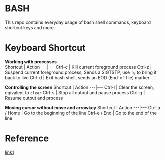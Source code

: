 # BASH

This repo contains everyday usage of bash shell commands, keyboard shortcut keys and more.

# Keyboard Shortcut  
**Working with processes**  
Shortcut | Action
---|---
Ctrl-c | Kill current foreground process
Ctrl-z | Suspend current foreground process, Sends a SIGTSTP, use `fg` to bring it back to live
Ctrl-d | Exit bash shell, sends an EOD (End-of-file) marker

**Controlling the screen**
Shortcut | Action
---|---
Ctrl-l | Clear the screen, eqivalent to `clear`
Ctrl-s | Stop all output and pause process
Ctrl-q | Resume output and process

**Moving cursor without move and arrowkey**
Shortcut | Action
---|---
Ctrl-a / Home | Go to the beginning of the line
Ctrl-e / End | Go to the end of the line


# Reference  
[link1](https://www.howtogeek.com/howto/ubuntu/keyboard-shortcuts-for-bash-command-shell-for-ubuntu-debian-suse-redhat-linux-etc/)  
